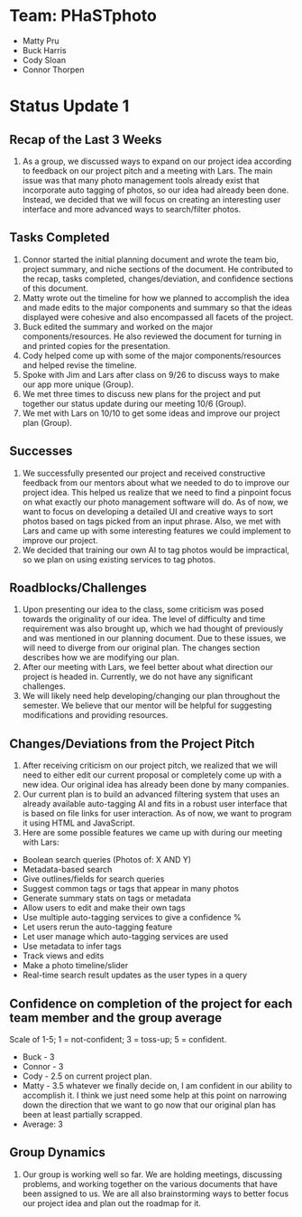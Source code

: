 # Team: PHaSTphoto
- Matty Pru
- Buck Harris
- Cody Sloan
- Connor Thorpen

# Status Update 1

## Recap of the Last 3 Weeks
1. As a group, we discussed ways to expand on our project idea according to 
feedback on our project pitch and a meeting with Lars. The main issue was that many photo management 
tools already exist that incorporate auto tagging of photos, so our idea had 
already been done. Instead, we decided that we will focus on creating an 
interesting user interface and more advanced ways to search/filter photos.

## Tasks Completed
1. Connor started the initial planning document and wrote the team bio, project summary, and niche sections of the document. He contributed to the recap, tasks completed, changes/deviation, and confidence sections of this document.
2. Matty wrote out the timeline for how we planned to accomplish the idea and made edits to the major components and summary so that the ideas displayed were cohesive and also encompassed all facets of the project. 
3. Buck edited the summary and worked on the major components/resources. He also reviewed the document for turning in and printed copies for the presentation.
4. Cody helped come up with some of the major components/resources and helped revise the timeline.
5. Spoke with Jim and Lars after class on 9/26 to discuss ways to make our app more unique (Group).
6. We met three times to discuss new plans for the project and put together our status update during our meeting 10/6 (Group).
7. We met with Lars on 10/10 to get some ideas and improve our project plan (Group). 

## Successes
1. We successfully presented our project and received constructive feedback from our mentors about what we needed to do to improve our project idea. This helped us realize that we need to find a pinpoint focus on what exactly our photo management software will do. As of now, we want to focus on developing a detailed UI and creative ways to sort photos based on tags picked from an input phrase. Also, we met with Lars and came up with some interesting features we could implement to improve our project.
2. We decided that training our own AI to tag photos would be impractical, so we plan on using existing services to tag photos. 

## Roadblocks/Challenges
1. Upon presenting our idea to the class, some criticism was posed towards the originality of our idea. The level of difficulty and time requirement was also brought up, which we had thought of previously and was mentioned in our planning document. Due to these issues, we will need to diverge from our original plan. The changes section describes how we are modifying our plan.
2. After our meeting with Lars, we feel better about what direction our project is headed in. Currently, we do not have any significant challenges.
3. We will likely need help developing/changing our plan throughout the semester. We believe that our mentor will be helpful for suggesting modifications and providing resources.

## Changes/Deviations from the Project Pitch
1. After receiving criticism on our project pitch, we realized that we will need to either edit our current proposal or completely come up with a new idea. Our original idea has already been done by many companies.
2. Our current plan is to build an advanced filtering system that uses an already available auto-tagging AI and fits in a robust user interface that is based on file links for user interaction. As of now, we want to program it using HTML and JavaScript.
3. Here are some possible features we came up with during our meeting with Lars:
- Boolean search queries (Photos of: X AND Y)
- Metadata-based search
- Give outlines/fields for search queries
- Suggest common tags or tags that appear in many photos
- Generate summary stats on tags or metadata
- Allow users to edit and make their own tags
- Use multiple auto-tagging services to give a confidence %
- Let users rerun the auto-tagging feature
- Let user manage which auto-tagging services are used
- Use metadata to infer tags
- Track views and edits
- Make a photo timeline/slider
- Real-time search result updates as the user types in a query

## Confidence on completion of the project for each team member and the group average
Scale of 1-5; 1 = not-confident; 3 = toss-up; 5 = confident.
- Buck - 3 
- Connor - 3
- Cody - 2.5 on current project plan.
- Matty - 3.5 whatever we finally decide on, I am confident in our ability to accomplish it. I think we just need some help at this point on narrowing down the direction that we want to go now that our original plan has been at least partially scrapped.
- Average: 3

## Group Dynamics
1. Our group is working well so far. We are holding meetings, discussing problems, and working together on the various documents that have been assigned to us. We are all also brainstorming ways to better focus our project idea and plan out the roadmap for it.
